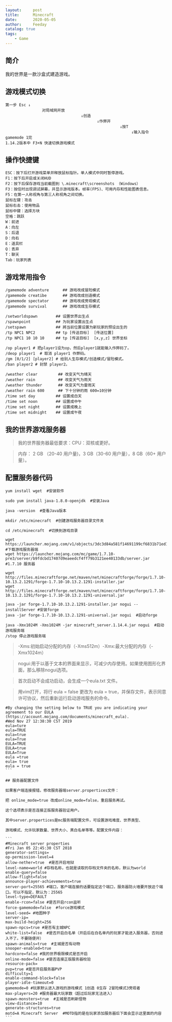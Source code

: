 ```yaml
---
layout:     post
title:      Minecraft
date:       2020-05-05
author:     Feeday
catalog: true
tags:
    - Game
---
```

## 简介

我的世界是一款沙盒式建造游戏。

## 游戏模式切换

```
第一步 Esc ↓
                对局域网开放
                                 ↓创造
                                        ↓作弊开
                                                  ↓按T
                                                       ↓输入指令 gamemode 1完
1.14.2版本中 F3+N 快速切换游戏模式
```

## 操作快捷键

```
ESC：按下后打开游戏菜单并释放鼠标指针。单人模式中同时暂停游戏。
F1：按下后开启或关闭HUD
F2：按下后保存游戏当前截图到 \.minecraft\screenshots （Windows）
F3：按住时出现调试屏幕，并显示游戏版本。帧率(FPS)、可用内存和性能图表信息。
F5：在第一人称视角与第三人称视角之间切换。
鼠标左键：攻击
鼠标右击：使用物品
鼠标中键：选择方块
空格：跳跃
W：前进
A：向左
S：后退
D：向右
E：道具栏
Q：丢弃
T：聊天
Tab：玩家列表
```

## 游戏常用指令
```
/gamemode adventure      ## 游戏改成冒险模式
/gamemode creatibe       ## 游戏改成创造模式
/gamemode spectator      ## 游戏改成旁观模式
/gamemode survival       ## 游戏改成生存模式
 
/setworldspawn        ## 设置世界出生点
/spawnpoint           ## 为玩家设置出生点
/setspawn             ## 將当前位置设置为新玩家的预设出生的
/tp NPC1 NPC2         ## tp [传送目标]  [传送位置]
/tp NPC1 10 10 10     ## tp [传送目标]  [x,y,z] 世界坐标 
 
/op player1 # 把player1设为op，然后player1就能输入作弊码了。
/deop player1  # 取消 player1 作弊码。
/gm [0/1/2] [player2] # 给别人生存模式/创造模式/冒险模式。
/ban player2 # 封禁 player2。

/weather clear         ## 改变天气为晴天
/weather rain          ## 改变天气为雨天
/weather thunder       ## 改变天气为雷雨天
/weather rain 600      ## 下十分钟的雨 600=10分钟
/time set day         ## 设置成白天
/time set noon        ## 设置成中午
/time set night       ## 设置成晚上
/time set midnight    ## 设置成午夜
```
## 我的世界游戏服务器

> 我的世界服务器最低要求：CPU：双核或更好。

> 内存： 2 GB （20-40 用户量)，3 GB（30-60 用户量），8 GB（60+ 用户量）。

## 配置服务器代码

```
yum install wget  #安装软件

sudo yum install java-1.8.0-openjdk  #安装Java

java -version  #查看Java版本

mkdir /etc/minecraft  #创建游戏服务器目录文件夹

cd /etc/minecraft  #切换到游戏目录

wget https://launcher.mojang.com/v1/objects/3dc3d84a581f14691199cf6831b71ed1296a9fdf/server.jar  #下载游戏服务器端
wget https://launcher.mojang.com/mc/game/1.7.10-pre3/server/b9fdcbd17407d9eaeedcf4ff79b3121ee40133db/server.jar #1.7.10 服务器

wget http://files.minecraftforge.net/maven/net/minecraftforge/forge/1.7.10-10.13.2.1291/forge-1.7.10-10.13.2.1291-installer.jar
wget http://files.minecraftforge.net/maven/net/minecraftforge/forge/1.7.10-10.13.2.1291/forge-1.7.10-10.13.2.1291-universal.jar

java -jar forge-1.7.10-10.13.2.1291-installer.jar nogui --installServer #安装forge
java -jar forge-1.7.10-10.13.2.1291-universal.jar nogui  #启动forge

java -Xmx1024M -Xms1024M -jar minecraft_server.1.14.4.jar nogui  #启动游戏服务端
/stop 停止游戏服务端
```
> -Xms:初始启动分配的内存（-Xms512m）-Xmx:最大分配的内存（-Xmx1024m）

> nogui:用于以基于文本的界面来显示，可减少内存使用。如果使用图形化界面，那么移除nogui选项。

> 首次启动不会成功启动，会生成一个eula.txt 文件。

> 用vim打开，将行 eula = false 更改为 eula = true，并保存文件，表示同意许可协议，然后重新运行启动游戏服务的命令。

````
#By changing the setting below to TRUE you are indicating your agreement to our EULA (https://account.mojang.com/documents/minecraft_eula).
#Wed Nov 27 12:38:30 CST 2019
eula=ture
eula=TRUE
eula=true
eula=True
EULA=TRUE
EULA=true
EULA=True
eula =true
eula= true
eula = true
```

## 服务器配置文件

如果客户端连接报错，修改服务器端server.propertices文件：

把 online_mode=true 改成online_mode=false，重启服务再试。

这个选项表示是否连接正版服务器验证用户。

其中server.propertices是mc服务端配置文件，可设置游戏难度、世界类型、

游戏模式、允许玩家数量、世界大小、黑白名单等等。配置文件内容：

```
#Minecraft server properties
#Fri Jan 05 22:45:30 CST 2018
generator-settings=
op-permission-level=4
allow-nether=true  #是否开启地狱
level-name=world #存档名称，也就是读取的存档文件夹的名称，默认为world
enable-query=false
allow-flight=false
announce-player-achievements=true
server-port=25565 #端口，客户端连接的话要指定这个端口，服务器防火墙要开放这个端口。可以不指定，默认为：25565
level-type=DEFAULT
enable-rcon=false #是否开启rcon监听
force-gamemode=false  #force游戏模式
level-seed= #地图种子
server-ip=
max-build-height=256
spawn-npcs=true #是否有主城NPC
white-list=false  #是否开启白名单（开启后在白名单内的玩家才能进入服务器，否则进入不了。不要随便开）
spawn-animals=true  #主城是否有动物
snooper-enabled=true
hardcore=false #我的世界极限模式是否开启
online-mode=false #是否连接正版服务器校验
resource-pack=
pvp=true #是否开启服务器PVP
difficulty=1
enable-command-block=false
player-idle-timeout=0
gamemode=0 #玩家默认进入游戏的游戏模式 1创造 0生存 2冒险模式3旁观者
max-players=20 #服务器最大玩家数（超过后玩家无法进入）
spawn-monsters=true  #主城是否刷新怪物
view-distance=10
generate-structures=true
motd=A Minecraft Server  #MOTD指的是在玩家添加服务器后下面会显示这里面的内容
```
